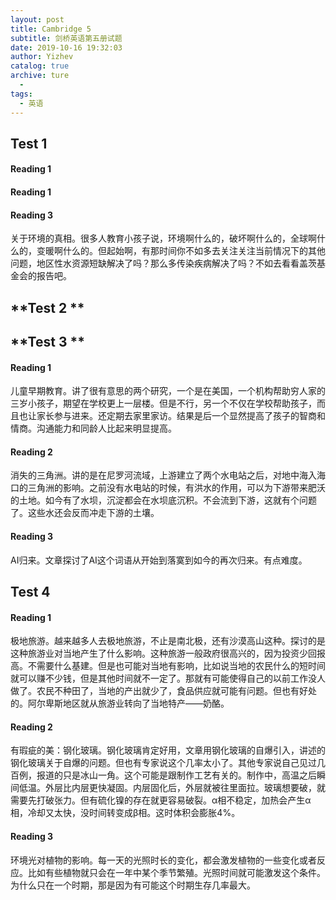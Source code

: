 ```yaml
---
layout: post
title: Cambridge 5
subtitle: 剑桥英语第五册试题
date: 2019-10-16 19:32:03
author: Yizhev
catalog: true
archive: ture
  - 
tags:
  - 英语
---
```


## **Test 1**

#### Reading 1

#### Reading 1

#### Reading 3

关于环境的真相。很多人教育小孩子说，环境啊什么的，破坏啊什么的，全球啊什么的，变暖啊什么的。但起始啊，有那时间你不如多去关注关注当前情况下的其他问题，地区性水资源短缺解决了吗？那么多传染疾病解决了吗？不如去看看盖茨基金会的报告吧。

## **Test 2 **

## **Test 3 **

#### Reading 1

儿童早期教育。讲了很有意思的两个研究，一个是在美国，一个机构帮助穷人家的三岁小孩子，期望在学校更上一层楼。但是不行，另一个不仅在学校帮助孩子，而且也让家长参与进来。还定期去家里家访。结果是后一个显然提高了孩子的智商和情商。沟通能力和同龄人比起来明显提高。

#### Reading 2

消失的三角洲。讲的是在尼罗河流域，上游建立了两个水电站之后，对地中海入海口的三角洲的影响。之前没有水电站的时候，有洪水的作用，可以为下游带来肥沃的土地。如今有了水坝，沉淀都会在水坝底沉积。不会流到下游，这就有个问题了。这些水还会反而冲走下游的土壤。

#### Reading 3

AI归来。文章探讨了AI这个词语从开始到落寞到如今的再次归来。有点难度。

## **Test 4**

#### Reading 1

极地旅游。越来越多人去极地旅游，不止是南北极，还有沙漠高山这种。探讨的是这种旅游业对当地产生了什么影响。这种旅游一般政府很高兴的，因为投资少回报高。不需要什么基建。但是也可能对当地有影响，比如说当地的农民什么的短时间就可以赚不少钱，但是其他时间就不一定了。那就有可能使得自己的以前工作没人做了。农民不种田了，当地的产出就少了，食品供应就可能有问题。但也有好处的。阿尔卑斯地区就从旅游业转向了当地特产——奶酪。

#### Reading 2 

有瑕疵的美：钢化玻璃。钢化玻璃肯定好用，文章用钢化玻璃的自爆引入，讲述的钢化玻璃关于自爆的问题。但也有专家说这个几率太小了。其他专家说自己见过几百例，报道的只是冰山一角。这个可能是跟制作工艺有关的。制作中，高温之后瞬间低温。外层比内层更快凝固。内层固化后，外层就被往里面拉。玻璃想要破，就需要先打破张力。但有硫化镍的存在就更容易破裂。α相不稳定，加热会产生α相，冷却又太快，没时间转变成β相。这时体积会膨胀4%。

#### Reading 3

环境光对植物的影响。每一天的光照时长的变化，都会激发植物的一些变化或者反应。比如有些植物就只会在一年中某个季节繁殖。光照时间就可能激发这个条件。为什么只在一个时期，那是因为有可能这个时期生存几率最大。